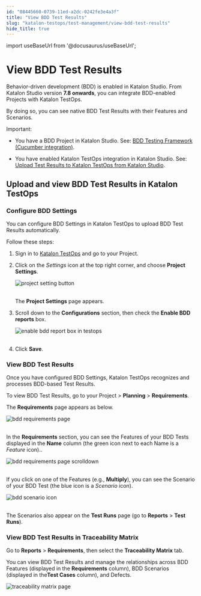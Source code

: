 ```yaml
---
id: "08445660-0739-11ed-a2dc-0242fe3e4a3f"
title: "View BDD Test Results"
slug: "katalon-testops/test-management/view-bdd-test-results"
hide_title: true
---
```

import useBaseUrl from '@docusaurus/useBaseUrl';


# <a id="id" class="anchor_top_offset"/><a id="ariaid-title1" class="anchor_top_offset"/>View BDD Test Results

<p xmlns="http://www.w3.org/1999/xhtml" className="p">Behavior-driven development (BDD) is enabled in Katalon Studio.   From Katalon Studio version <strong className="ph b">7.8 onwards</strong>, you can   integrate BDD-enabled Projects with Katalon TestOps.</p> 
<p xmlns="http://www.w3.org/1999/xhtml" className="p">By doing so, you can see native BDD Test Results with their   Features and Scenarios.</p> 
<div xmlns="http://www.w3.org/1999/xhtml" className="note important note_important"><span className="note__title">Important:</span> 
  <ul className="ul"><li className="li">
      <p className="p">You have a BDD Project in Katalon Studio. See: <a className="xref" href="/docs/katalon-studio-enterprise/test-design/bdd-testing-framework-cucumber-integration/bdd-testing-framework-cucumber-integration-in-katalon-studio">BDD
          Testing Framework (Cucumber integration)</a>.</p>
    </li><li className="li">
      <p className="p">You have enabled Katalon TestOps integration in Katalon Studio.
        See: <a className="xref" href="/docs/katalon-testops/integrations/upload-test-results-to-katalon-testops-from-katalon-studio">Upload
          Test Results to Katalon TestOps from Katalon Studio</a>.</p>
    </li></ul>
</div>
    

## <a id="id_1" class="anchor_top_offset"/>Upload and view BDD Test Results in Katalon TestOps

    
              
      

### <a id="id_2" class="anchor_top_offset"/>Configure BDD Settings

      
        
<p xmlns="http://www.w3.org/1999/xhtml" className="p">You can configure BDD Settings in Katalon TestOps to upload BDD   Test Results automatically.</p> 
        
<p xmlns="http://www.w3.org/1999/xhtml" className="p">Follow these steps:</p> 
        
<ol xmlns="http://www.w3.org/1999/xhtml" className="ol">   <li className="li">     <p className="p">Sign in to <a className="xref j-external-link" href="https://testops.katalon.io/login" target="_blank">Katalon         TestOps</a> and go to your Project.</p>   </li>   <li className="li">     <p className="p">Click on the <em className="ph i">Settings</em> icon at the top right corner, and       choose <strong className="ph b">Project Settings</strong>.</p>     <p className="p">       <img className="image" src={useBaseUrl("https://github.com/katalon-studio/docs-images/raw/master/katalon-analytics/docs/testops-revamp-july-bdd-test-results/project-setting-button-in-kto-settings-2.png")} alt="project setting button" /><br /><br />     </p>     <p className="p">The <strong className="ph b">Project Settings</strong> page appears.</p>   </li>   <li className="li">     <p className="p">Scroll down to the <strong className="ph b">Configurations</strong> section, then       check the <strong className="ph b">Enable BDD reports</strong> box.</p>     <p className="p">       <img className="image" src={useBaseUrl("https://github.com/katalon-studio/docs-images/raw/master/katalon-analytics/docs/testops-revamp-july-bdd-test-results/enable-bdd-reports-box-in-project-settings-page-2.png")} alt="enable bdd report box in testops" /><br /><br />     </p>   </li>   <li className="li">     <p className="p">Click <strong className="ph b">Save</strong>.</p>   </li> </ol> 
      
    
      

### <a id="id_3" class="anchor_top_offset"/>View BDD Test Results

      
        
<p xmlns="http://www.w3.org/1999/xhtml" className="p">Once you have configured BDD Settings, Katalon TestOps   recognizes and processes BDD-based Test Results.</p> 
        
<p xmlns="http://www.w3.org/1999/xhtml" className="p">To view BDD Test Results, go to your Project &gt;   <strong className="ph b">Planning</strong> &gt; <strong className="ph b">Requirements</strong>.</p> 
        
<p xmlns="http://www.w3.org/1999/xhtml" className="p">The <strong className="ph b">Requirements</strong> page appears as below.</p> 
        
<p xmlns="http://www.w3.org/1999/xhtml" className="p">   <img className="image" src={useBaseUrl("https://github.com/katalon-studio/docs-images/raw/master/katalon-analytics/docs/testops-revamp-july-bdd-test-results/bdd-features-in-requirement-page-2.png")} alt="bdd requirements page" /><br /><br /> </p> 
        
<p xmlns="http://www.w3.org/1999/xhtml" className="p">In the <strong className="ph b">Requirements</strong> section, you can see the   Features of your BDD Tests displayed in the <strong className="ph b">Name</strong>   column (the green icon next to each Name is a <em className="ph i">Feature</em>   icon)..</p> 
        
<p xmlns="http://www.w3.org/1999/xhtml" className="p">   <img className="image" src={useBaseUrl("https://github.com/katalon-studio/docs-images/raw/master/katalon-analytics/docs/testops-revamp-july-bdd-test-results/requirement-page-list-all-features-2.png")} alt="bdd requirements page scrolldown" /><br /><br /> </p> 
        
<p xmlns="http://www.w3.org/1999/xhtml" className="p">If you click on one of the Features (e.g.,   <strong className="ph b">Multiply</strong>), you can see the Scenario of your BDD   Test (the blue icon is a <em className="ph i">Scenario</em> icon).</p> 
        
<p xmlns="http://www.w3.org/1999/xhtml" className="p">   <img className="image" src={useBaseUrl("https://github.com/katalon-studio/docs-images/raw/master/katalon-analytics/docs/testops-revamp-july-bdd-test-results/multiply-scenarios-2.png")} alt="bdd scenario icon" /><br /><br /> </p> 
        
<p xmlns="http://www.w3.org/1999/xhtml" className="p">The Scenarios also appear on the <strong className="ph b">Test Runs</strong> page   (go to <strong className="ph b">Reports</strong> &gt; <strong className="ph b">Test     Runs</strong>).</p> 
      
    
      

### <a id="id_4" class="anchor_top_offset"/>View BDD Test Results in Traceability Matrix

      
        
<p xmlns="http://www.w3.org/1999/xhtml" className="p">Go to <strong className="ph b">Reports</strong> &gt;   <strong className="ph b">Requirements</strong>, then select the <strong className="ph b">Traceability     Matrix</strong> tab.</p> 
        
<p xmlns="http://www.w3.org/1999/xhtml" className="p">You can view BDD Test Results and manage the relationships   across BDD Features (displayed in the <strong className="ph b">Requirements</strong>   column), BDD Scenarios (displayed in the<strong className="ph b">Test Cases</strong>   column), and Defects.</p> 
        
<p xmlns="http://www.w3.org/1999/xhtml" className="p">   <img className="image" src={useBaseUrl("https://github.com/katalon-studio/docs-images/raw/master/katalon-analytics/docs/testops-revamp-july-bdd-test-results/traceability-matrix-page-correct-spelling-2.png")} alt="traceability matrix page" /><br /><br /> </p> 
      
    
